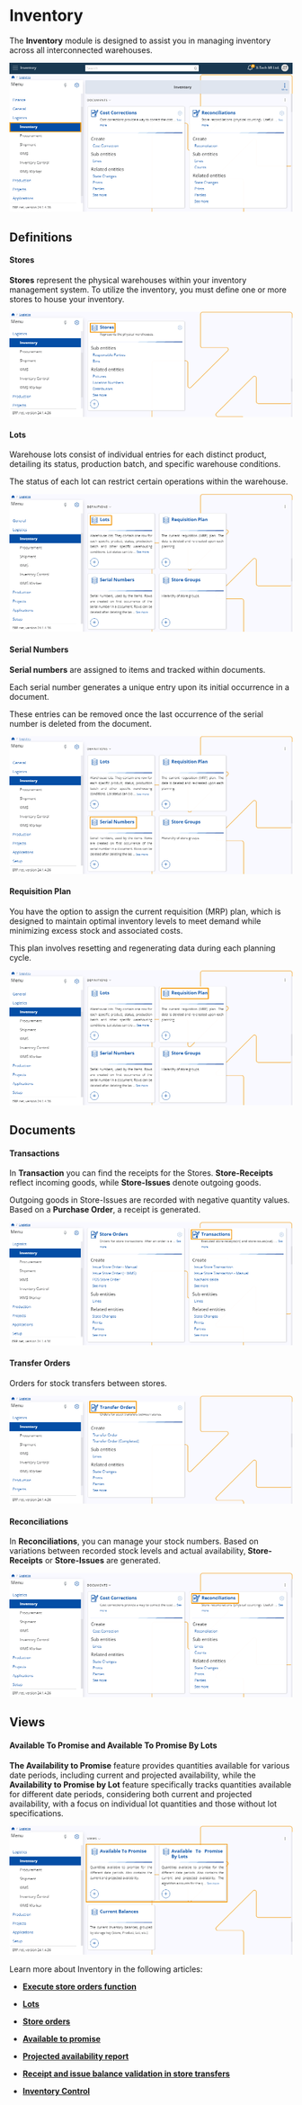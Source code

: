 # Inventory 

The **Inventory** module is designed to assist you in managing inventory across all interconnected warehouses.

![picture](pictures/Inventory_view_21_02.png)
 
## Definitions 

#### Stores 

**Stores** represent the physical warehouses within your inventory management system. To utilize the inventory, you must define one or more stores to house your inventory.

![picture](pictures/Inventory_stores_21_02.png)
 
#### Lots

Warehouse lots consist of individual entries for each distinct product, detailing its status, production batch, and specific warehouse conditions. 

The status of each lot can restrict certain operations within the warehouse.

![picture](pictures/Inventory_lots_21_02.png)
 
#### Serial Numbers 

**Serial numbers** are assigned to items and tracked within documents. 

Each serial number generates a unique entry upon its initial occurrence in a document. 

These entries can be removed once the last occurrence of the serial number is deleted from the document.

![picture](pictures/Inventory_serial_number_21_02.png)
 
#### Requisition Plan

You have the option to assign the current requisition (MRP) plan, which is designed to maintain optimal inventory levels to meet demand while minimizing excess stock and associated costs. 

This plan involves resetting and regenerating data during each planning cycle.

 ![picture](pictures/Inventory_requsition_Plan_21_02.png)

## Documents

#### Transactions 

In **Transaction** you can find the receipts for the Stores. **Store-Receipts** reflect incoming goods, while **Store-Issues** denote outgoing goods. 

Outgoing goods in Store-Issues are recorded with negative quantity values. Based on a **Purchase Order**, a receipt is generated. 

![picture](pictures/Inventory_transactions_21_02.png)
 
#### Transfer Orders 

Orders for stock transfers between stores.

![picture](pictures/Inventory_Transfer_Orders_21_02.png)
 
#### Reconciliations

In **Reconciliations**, you can manage your stock numbers. Based on variations between recorded stock levels and actual availability, **Store-Receipts** or **Store-Issues** are generated.

![picture](pictures/Inventory_Reconciliations_21_02.png)
 
## Views 

#### Available To Promise and Available To Promise By Lots

**The Availability to Promise** feature provides quantities available for various date periods, including current and projected availability, while the **Availability to Promise by Lot** feature specifically tracks 
quantities available for different date periods, considering both current and projected availability, with a focus on individual lot quantities and those without lot specifications.

![picture](pictures/Inventory_views_21_02.png)

Learn more about Inventory in the following articles:
 
- **[Execute store orders function](https://docs.erp.net/tech/modules/logistics/inventory/execute-store-orders-function/index.html?q=Execute%20store%20orders%20function)**

- **[Lots](https://docs.erp.net/tech/modules/logistics/inventory/lots/index.html?q=Lots)**

- **[Store orders](https://docs.erp.net/tech/modules/logistics/inventory/store-orders/index.html?q=Store%20orders)**

- **[Available to promise](https://docs.erp.net/tech/modules/logistics/inventory/available-to-promise/index.html)**

- **[Projected availability report](https://docs.erp.net/tech/modules/logistics/inventory/projected-availability-report.html?q=Projected%20availability%20report)**

- **[Receipt and issue balance validation in store transfers](https://docs.erp.net/tech/modules/logistics/inventory/receipt-and-issue-balance-validation-in-store-transfers.html?q=Receipt%20and%20issue%20balance%20validation%20in%20store%20transfers)**

- **[Inventory Control](inventory-control/index.md)**
